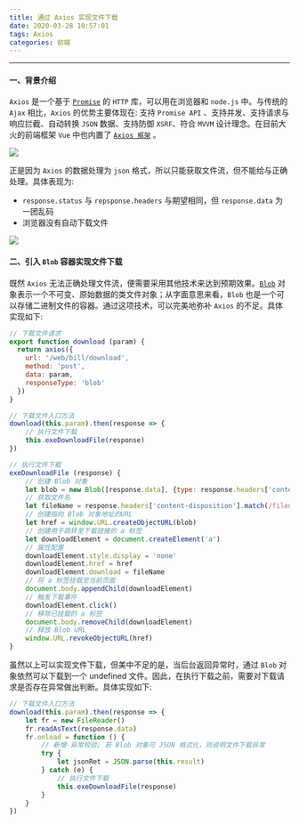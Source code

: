 ```yaml
---
title: 通过 Axios 实现文件下载
date: 2020-03-28 10:57:01
tags: Axios
categories: 前端
---
```


-----

#### 一、背景介绍

`Axios` 是一个基于 [`Promise`](https://developer.mozilla.org/en-US/docs/Web/JavaScript/Reference/Global_Objects/Promise) 的 `HTTP` 库，可以用在浏览器和 `node.js` 中。与传统的 `Ajax` 相比，`Axios` 的优势主要体现在: 支持 `Promise API` 、支持并发、支持请求与响应拦截、自动转换 `JSON` 数据、支持防御 `XSRF`、符合 `MVVM` 设计理念。在目前大火的前端框架 `Vue` 中也内置了 [`Axios 框架`](<http://www.axios-js.com/zh-cn/docs/>) 。

![](http://www.plantuml.com/plantuml/png/SoWkIImgAStDuKfCBialKdW-PSMpZkrSYUcfUIKAOPcfvKXCt_oKr1me7yBcWYYtqRK3oLizsRNaoQv9N20sK0YknKhXQN_FqmaJd--U-7JTB2wukAuTLBeejR0qjRY42yn5rbYKMboGdrUSokMGcfS2T2G0)

正是因为 `Axios` 的数据处理为 `json` 格式，所以只能获取文件流，但不能给与正确处理。具体表现为:

* `response.status` 与 `repsponse.headers` 与期望相同，但 `response.data` 为一团乱码
* 浏览器没有自动下载文件 

![](https://s1.ax1x.com/2020/03/29/GEePgI.png)

#### 二、引入 `Blob`  容器实现文件下载

既然 `Axios` 无法正确处理文件流，便需要采用其他技术来达到预期效果。[`Blob`](https://developer.mozilla.org/zh-CN/docs/Web/API/Blob) 对象表示一个不可变、原始数据的类文件对象；从字面意思来看，`Blob` 也是一个可以存储二进制文件的容器。通过这项技术，可以完美地弥补 `Axios` 的不足。具体实现如下:

```js
// 下载文件请求
export function download (param) {
  return axios({
    url: '/web/bill/download',
    method: 'post',
    data: param,
    responseType: 'blob'
  })
}

// 下载文件入口方法
download(this.param).then(response => {
    // 执行文件下载
    this.exeDownloadFile(response)
})

// 执行文件下载
exeDownloadFile (response) {
    // 创建 Blob 对象
    let blob = new Blob([response.data], {type: response.headers['content-type']})
    // 获取文件名
    let fileName = response.headers['content-disposition'].match(/filename=(.*)/)[1]
    // 创建指向 Blob 对象地址的URL
    let href = window.URL.createObjectURL(blob)
    // 创建用于跳转至下载链接的 a 标签
    let downloadElement = document.createElement('a')
    // 属性配置
    downloadElement.style.display = 'none'
    downloadElement.href = href
    downloadElement.download = fileName
    // 将 a 标签挂载至当前页面
    document.body.appendChild(downloadElement)
    // 触发下载事件
    downloadElement.click()
    // 移除已挂载的 a 标签
    document.body.removeChild(downloadElement)
    // 释放 Blob URL
    window.URL.revokeObjectURL(href)
}
```

虽然以上可以实现文件下载，但美中不足的是，当后台返回异常时，通过 `Blob` 对象依然可以下载到一个 undefined 文件。因此，在执行下载之前，需要对下载请求是否存在异常做出判断。具体实现如下:

```js
// 下载文件入口方法
download(this.param).then(response => {
    let fr = new FileReader()
    fr.readAsText(response.data)
    fr.onload = function () {
        // 新增-异常校验; 若 Blob 对象可 JSON 格式化，则说明文件下载异常
    	try {
    	    let jsonRet = JSON.parse(this.result)
    	} catch (e) {
    	    // 执行文件下载
            this.exeDownloadFile(response)
    	}
    }
})
```



















